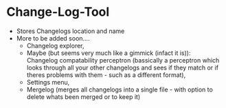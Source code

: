 # Change-Log-Tool
- Stores Changelogs location and name
- More to be added soon.... 
   -   Changelog explorer, 
   -   Maybe (but seems very much like a gimmick (infact it is)): Changelog compatability perceptron (bassically a perceptron which looks through all your   other changelogs and sees if they match or if theres problems with them - such as a different format), 
   -   Settings menu, 
   -   Mergelog (merges all changelogs into a single file - with option to delete whats been merged or to keep it)
